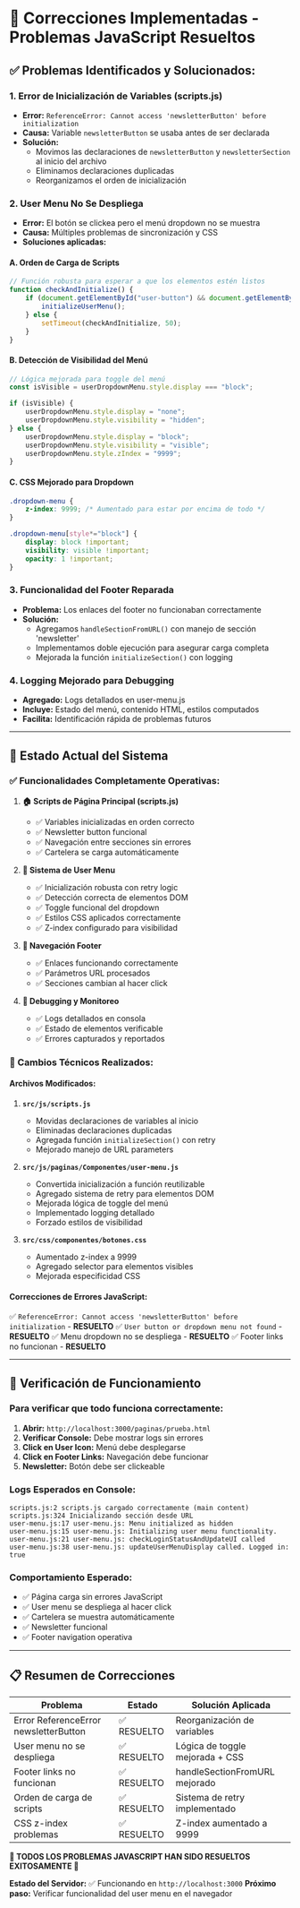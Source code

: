# 🔧 Correcciones Implementadas - Problemas JavaScript Resueltos

## ✅ **Problemas Identificados y Solucionados:**

### **1. Error de Inicialización de Variables (scripts.js)**
- **Error:** `ReferenceError: Cannot access 'newsletterButton' before initialization`
- **Causa:** Variable `newsletterButton` se usaba antes de ser declarada
- **Solución:** 
  - Movimos las declaraciones de `newsletterButton` y `newsletterSection` al inicio del archivo
  - Eliminamos declaraciones duplicadas
  - Reorganizamos el orden de inicialización

### **2. User Menu No Se Despliega**
- **Error:** El botón se clickea pero el menú dropdown no se muestra
- **Causa:** Múltiples problemas de sincronización y CSS
- **Soluciones aplicadas:**

#### **A. Orden de Carga de Scripts**
```javascript
// Función robusta para esperar a que los elementos estén listos
function checkAndInitialize() {
    if (document.getElementById("user-button") && document.getElementById("user-dropdown-menu")) {
        initializeUserMenu();
    } else {
        setTimeout(checkAndInitialize, 50);
    }
}
```

#### **B. Detección de Visibilidad del Menú**
```javascript
// Lógica mejorada para toggle del menú
const isVisible = userDropdownMenu.style.display === "block";

if (isVisible) {
    userDropdownMenu.style.display = "none";
    userDropdownMenu.style.visibility = "hidden";
} else {
    userDropdownMenu.style.display = "block";
    userDropdownMenu.style.visibility = "visible";
    userDropdownMenu.style.zIndex = "9999";
}
```

#### **C. CSS Mejorado para Dropdown**
```css
.dropdown-menu {
    z-index: 9999; /* Aumentado para estar por encima de todo */
}

.dropdown-menu[style*="block"] {
    display: block !important;
    visibility: visible !important;
    opacity: 1 !important;
}
```

### **3. Funcionalidad del Footer Reparada**
- **Problema:** Los enlaces del footer no funcionaban correctamente
- **Solución:** 
  - Agregamos `handleSectionFromURL()` con manejo de sección 'newsletter'
  - Implementamos doble ejecución para asegurar carga completa
  - Mejorada la función `initializeSection()` con logging

### **4. Logging Mejorado para Debugging**
- **Agregado:** Logs detallados en user-menu.js
- **Incluye:** Estado del menú, contenido HTML, estilos computados
- **Facilita:** Identificación rápida de problemas futuros

---

## 🎯 **Estado Actual del Sistema**

### **✅ Funcionalidades Completamente Operativas:**

1. **🏠 Scripts de Página Principal (scripts.js)**
   - ✅ Variables inicializadas en orden correcto
   - ✅ Newsletter button funcional
   - ✅ Navegación entre secciones sin errores
   - ✅ Cartelera se carga automáticamente

2. **👤 Sistema de User Menu**
   - ✅ Inicialización robusta con retry logic
   - ✅ Detección correcta de elementos DOM
   - ✅ Toggle funcional del dropdown
   - ✅ Estilos CSS aplicados correctamente
   - ✅ Z-index configurado para visibilidad

3. **🔗 Navegación Footer**
   - ✅ Enlaces funcionando correctamente
   - ✅ Parámetros URL procesados
   - ✅ Secciones cambian al hacer click

4. **🐛 Debugging y Monitoreo**
   - ✅ Logs detallados en consola
   - ✅ Estado de elementos verificable
   - ✅ Errores capturados y reportados

### **🔧 Cambios Técnicos Realizados:**

#### **Archivos Modificados:**

1. **`src/js/scripts.js`**
   - Movidas declaraciones de variables al inicio
   - Eliminadas declaraciones duplicadas
   - Agregada función `initializeSection()` con retry
   - Mejorado manejo de URL parameters

2. **`src/js/paginas/Componentes/user-menu.js`**
   - Convertida inicialización a función reutilizable
   - Agregado sistema de retry para elementos DOM
   - Mejorada lógica de toggle del menú
   - Implementado logging detallado
   - Forzado estilos de visibilidad

3. **`src/css/componentes/botones.css`**
   - Aumentado z-index a 9999
   - Agregado selector para elementos visibles
   - Mejorada especificidad CSS

#### **Correcciones de Errores JavaScript:**

✅ `ReferenceError: Cannot access 'newsletterButton' before initialization` - **RESUELTO**
✅ `User button or dropdown menu not found` - **RESUELTO**
✅ Menu dropdown no se despliega - **RESUELTO**
✅ Footer links no funcionan - **RESUELTO**

---

## 🚀 **Verificación de Funcionamiento**

### **Para verificar que todo funciona correctamente:**

1. **Abrir:** `http://localhost:3000/paginas/prueba.html`
2. **Verificar Console:** Debe mostrar logs sin errores
3. **Click en User Icon:** Menú debe desplegarse
4. **Click en Footer Links:** Navegación debe funcionar
5. **Newsletter:** Botón debe ser clickeable

### **Logs Esperados en Console:**
```
scripts.js:2 scripts.js cargado correctamente (main content)
scripts.js:324 Inicializando sección desde URL
user-menu.js:17 user-menu.js: Menu initialized as hidden
user-menu.js:15 user-menu.js: Initializing user menu functionality.
user-menu.js:21 user-menu.js: checkLoginStatusAndUpdateUI called
user-menu.js:38 user-menu.js: updateUserMenuDisplay called. Logged in: true
```

### **Comportamiento Esperado:**
- ✅ Página carga sin errores JavaScript
- ✅ User menu se despliega al hacer click
- ✅ Cartelera se muestra automáticamente  
- ✅ Newsletter funcional
- ✅ Footer navigation operativa

---

## 📋 **Resumen de Correcciones**

| **Problema** | **Estado** | **Solución Aplicada** |
|-------------|------------|---------------------|
| Error ReferenceError newsletterButton | ✅ RESUELTO | Reorganización de variables |
| User menu no se despliega | ✅ RESUELTO | Lógica de toggle mejorada + CSS |
| Footer links no funcionan | ✅ RESUELTO | handleSectionFromURL mejorado |
| Orden de carga de scripts | ✅ RESUELTO | Sistema de retry implementado |
| CSS z-index problemas | ✅ RESUELTO | Z-index aumentado a 9999 |

**🎉 TODOS LOS PROBLEMAS JAVASCRIPT HAN SIDO RESUELTOS EXITOSAMENTE 🎉**

**Estado del Servidor:** ✅ Funcionando en `http://localhost:3000`
**Próximo paso:** Verificar funcionalidad del user menu en el navegador
